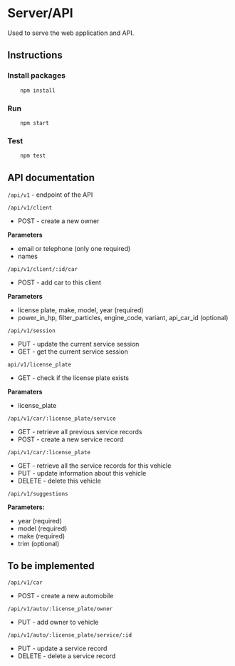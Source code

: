 # Server/API
Used to serve the web application and API.

## Instructions

### Install packages

```
    npm install
```

### Run

```
    npm start
```

### Test
```
    npm test
```

## API documentation

`/api/v1` - endpoint of the API

`/api/v1/client`
* POST - create a new owner

**Parameters**
* email or telephone (only one required)
* names

`/api/v1/client/:id/car`
* POST - add car to this client

**Parameters**
* license plate, make, model, year (required)
* power_in_hp, filter_particles, engine_code, variant, api_car_id (optional)

`/api/v1/session`
* PUT - update the current service session
* GET - get the current service session

`api/v1/license_plate`
* GET - check if the license plate exists

**Paramaters**
* license_plate


`/api/v1/car/:license_plate/service`
* GET - retrieve all previous service records
* POST - create a new service record

`/api/v1/car/:license_plate`
* GET - retrieve all the service records for this vehicle
* PUT - update information about this vehicle
* DELETE - delete this vehicle

`/api/v1/suggestions`

**Parameters:**
* year (required)
* model (required)
* make (required)
* trim (optional)

To be implemented
---

`/api/v1/car`
* POST - create a new automobile

`/api/v1/auto/:license_plate/owner`
* PUT - add owner to vehicle

`/api/v1/auto/:license_plate/service/:id`
* PUT - update a service record
* DELETE - delete a service record
